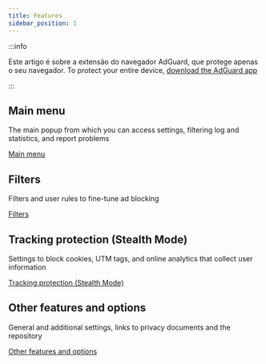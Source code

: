 ```yaml
---
title: Features
sidebar_position: 1
---
```


:::info

Este artigo é sobre a extensão do navegador AdGuard, que protege apenas o seu navegador. To protect your entire device, [download the AdGuard app](https://agrd.io/download-kb-adblock)

:::

## Main menu

The main popup from which you can access settings, filtering log and statistics, and report problems

[Main menu](/adguard-browser-extension/features/main-menu.md)

## Filters

Filters and user rules to fine-tune ad blocking

[Filters](/adguard-browser-extension/features/filters.md)

## Tracking protection (Stealth Mode)

Settings to block cookies, UTM tags, and online analytics that collect user information

[Tracking protection (Stealth Mode)](/adguard-browser-extension/features/stealth-mode.md)

## Other features and options

General and additional settings, links to privacy documents and the repository

[Other features and options](/adguard-browser-extension/features/other-features.md)
